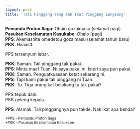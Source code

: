 ```yaml
---
layout: post
title: 'Tali Pinggang Yang Tak Ikat Pinggang Langsung'
---
```


**Pemandu Proton Saga**: Ohaio gozaimasu (selamat pagi)<br />
**Pasukan Keselamatan Kasukabe**: Ohaio (pagi)<br />
**PPS**: Akemashite omedetou gozaimasu (selamat tahun baru)<br />
**PKK**: Haaaiitt.<br />

PPS tersenyum lebar.<br />

**PKK**: Saman. Tali pinggang tak pakai.<br />
**PPS**: Minta maaf Tuan. Ni saya pakai ni. Isteri saya pun pakai.<br />
**PKK**: Saman. Penguatkuasaan ketat sekarang ni.<br />
**PPS**: Tapi kami pakai tali pinggang ni Tuan.<br />
**PKK**: Tu. Tiga orang kat belakang tu tak pakai?<br />

PPS tepuk dahi.<br />
PKK geleng kepala.<br />

**PPS**: Alamak. Tali pinggangnya pun takde. Nak ikat apa benda?<br />

<small>
*PPS - Pemandu Proton Saga<br />
*PKK - Pasukan Keselamatan Kasukabe<br />
</small>
